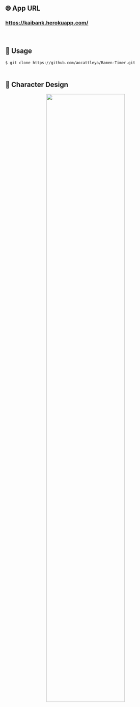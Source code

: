 ## 🌐 App URL

### **https://kaibank.herokuapp.com/**  
　
## 💬 Usage

`$ git clone https://github.com/aocattleya/Ramen-Timer.git`  
　
## :art: Character Design

<p align="center">
  <img src="https://user-images.githubusercontent.com/55383786/100537179-95233700-3269-11eb-8791-55fe497b6228.png" width=70%>  
</p>　
